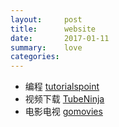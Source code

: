 ```yaml
---
layout:     post
title:      website
date:       2017-01-11
summary:    love
categories: 
---
```

* 编程     [tutorialspoint](https://www.tutorialspoint.com/)
* 视频下载  [TubeNinja](https://www.tubeninja.net/)
* 电影电视  [gomovies](https://gomovies.to/)


